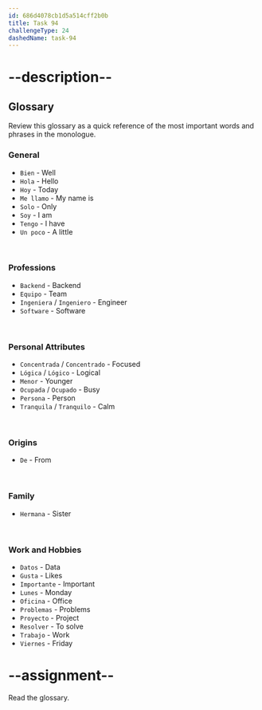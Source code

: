 ```yaml
---
id: 686d4078cb1d5a514cff2b0b
title: Task 94
challengeType: 24
dashedName: task-94
---
```


# --description--

## Glossary

Review this glossary as a quick reference of the most important words and phrases in the monologue.

### General

- `Bien` - Well
- `Hola` - Hello
- `Hoy` - Today
- `Me llamo` - My name is
- `Solo` - Only
- `Soy` - I am
- `Tengo` - I have
- `Un poco` - A little

<br>

### Professions

- `Backend` - Backend
- `Equipo` - Team
- `Ingeniera` / `Ingeniero` - Engineer
- `Software` - Software

<br>

### Personal Attributes

- `Concentrada` / `Concentrado` - Focused
- `Lógica` / `Lógico` - Logical
- `Menor` - Younger
- `Ocupada` / `Ocupado` - Busy
- `Persona` - Person
- `Tranquila` / `Tranquilo` - Calm

<br>

### Origins

- `De` - From

<br>

### Family

- `Hermana` - Sister

<br>

### Work and Hobbies

- `Datos` - Data
- `Gusta` - Likes
- `Importante` - Important
- `Lunes` - Monday
- `Oficina` - Office
- `Problemas` - Problems
- `Proyecto` - Project
- `Resolver` - To solve
- `Trabajo` - Work
- `Viernes` - Friday

# --assignment--

Read the glossary.
